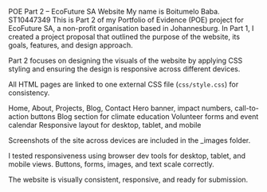  POE Part 2 – EcoFuture SA Website
My name is Boitumelo Baba. ST10447349
This is Part 2 of my Portfolio of Evidence (POE) project for EcoFuture SA, a non-profit organisation based in Johannesburg. In Part 1, I created a project proposal that outlined the purpose of the website, its goals, features, and design approach.

Part 2 focuses on designing the visuals of the website by applying CSS styling and ensuring the design is responsive across different devices.


All HTML pages are linked to one external CSS file (`css/style.css`) for consistency.

Home, About, Projects, Blog, Contact
Hero banner, impact numbers, call-to-action buttons
Blog section for climate education
Volunteer forms and event calendar
Responsive layout for desktop, tablet, and mobile

Screenshots of the site across devices are included in the _images folder.


I tested responsiveness using browser dev tools for desktop, tablet, and mobile views. Buttons, forms, images, and text scale correctly.

The website is visually consistent, responsive, and ready for submission.

